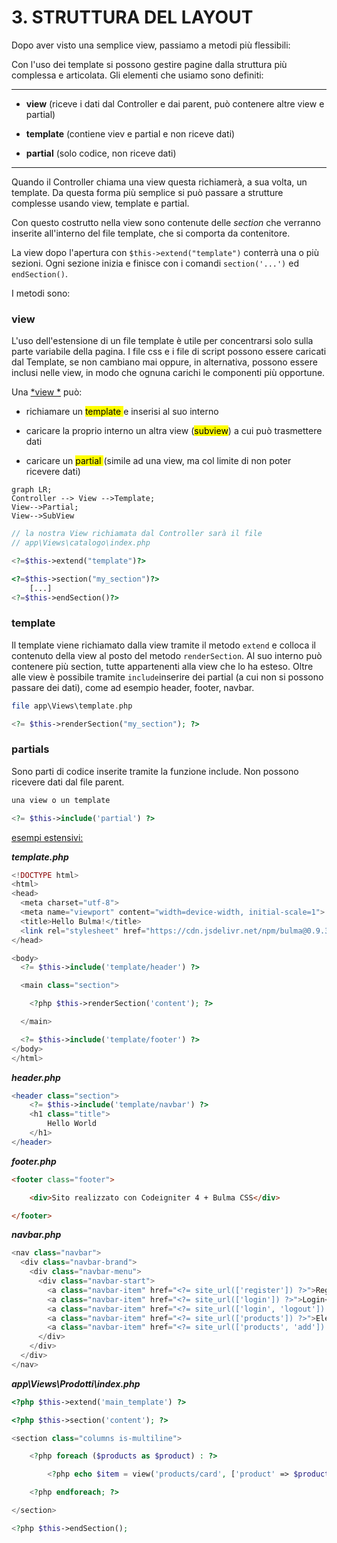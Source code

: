 # 3. STRUTTURA DEL LAYOUT

Dopo aver visto una semplice view, passiamo a metodi più flessibili:

Con l'uso dei template si possono gestire pagine dalla struttura più complessa e articolata. Gli elementi che usiamo sono definiti:

---

+ **view** (riceve i dati dal Controller e dai parent, può contenere altre view e partial)

+ **template** (contiene viev e partial e non riceve dati)

+ **partial** (solo codice, non riceve dati)

---

Quando il Controller chiama una view questa richiamerà, a sua volta, un template. Da questa forma più semplice si può passare a strutture complesse usando view, template e partial.

Con questo costrutto nella view sono contenute delle *section* che verranno inserite all'interno del file template, che si comporta da contenitore.

La view dopo l'apertura con `$this->extend("template")` conterrà una o più sezioni. Ogni sezione inizia e finisce con i comandi `section('...')` ed `endSection()`.

I metodi sono:

### view

L'uso dell'estensione di un file template è utile per concentrarsi solo sulla parte variabile della pagina. I file css e i file di script possono essere caricati dal Template, se non cambiano mai oppure, in alternativa, possono essere inclusi nelle view, in modo che ognuna carichi le componenti più opportune. 

Una <u>*view *</u> può:

+ richiamare un <mark>template </mark>e inserisi al suo interno

+ caricare la proprio interno un altra view (<mark>subview</mark>) a cui può trasmettere dati

+ caricare un <mark>partial </mark>(simile ad una view, ma col limite di non poter ricevere dati)

```mermaid
graph LR;
Controller --> View -->Template;
View-->Partial;
View-->SubView
```

```php
// la nostra View richiamata dal Controller sarà il file
// app\Views\catalogo\index.php

<?=$this->extend("template")?>

<?=$this->section("my_section")?>
    [...]
<?=$this->endSection()?> 
```

### template

Il template viene richiamato dalla view tramite il metodo `extend` e colloca il contenuto della view al posto del metodo `renderSection`. Al suo interno può contenere più section, tutte appartenenti alla view che lo ha esteso. Oltre alle view è possibile tramite `include`inserire dei partial (a cui non si possono passare dei dati), come ad esempio header, footer, navbar.

```php
file app\Views\template.php

<?= $this->renderSection("my_section"); ?>
```

### partials

Sono parti di codice inserite tramite la funzione include. Non possono ricevere dati dal file parent.

```php
una view o un template

<?= $this->include('partial') ?>
```

<u>esempi estensivi:</u>

***template.php***

```php
<!DOCTYPE html>
<html>
<head>
  <meta charset="utf-8">
  <meta name="viewport" content="width=device-width, initial-scale=1">
  <title>Hello Bulma!</title>
  <link rel="stylesheet" href="https://cdn.jsdelivr.net/npm/bulma@0.9.3/css/bulma.min.css">
</head>

<body>
  <?= $this->include('template/header') ?>

  <main class="section">

    <?php $this->renderSection('content'); ?>

  </main>

  <?= $this->include('template/footer') ?>
</body>
</html>
```

***header.php***

```php
<header class="section">
    <?= $this->include('template/navbar') ?>
    <h1 class="title">
        Hello World
    </h1>
</header>
```

***footer.php***

```html
<footer class="footer">

    <div>Sito realizzato con Codeigniter 4 + Bulma CSS</div>

</footer>
```

***navbar.php***

```php
<nav class="navbar">
  <div class="navbar-brand">
    <div class="navbar-menu">
      <div class="navbar-start">
        <a class="navbar-item" href="<?= site_url(['register']) ?>">Registrati</a>
        <a class="navbar-item" href="<?= site_url(['login']) ?>">Login</a>
        <a class="navbar-item" href="<?= site_url(['login', 'logout']) ?>">Logout</a>
        <a class="navbar-item" href="<?= site_url(['products']) ?>">Elenco</a>
        <a class="navbar-item" href="<?= site_url(['products', 'add']) ?>">Nuovo</a>
      </div>
    </div>
  </div>
</nav>
```

***app\Views\Prodotti\index.php***

```php
<?php $this->extend('main_template') ?>

<?php $this->section('content'); ?>

<section class="columns is-multiline">

    <?php foreach ($products as $product) : ?>

        <?php echo $item = view('products/card', ['product' => $product]) /* usare load view  j*/ ?>

    <?php endforeach; ?>

</section>

<?php $this->endSection();
```
